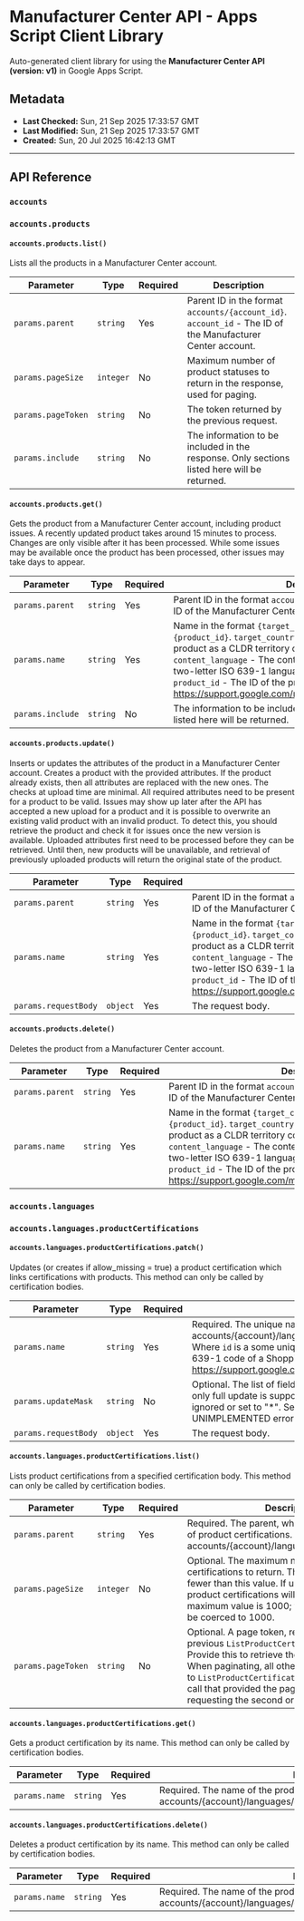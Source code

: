 # Manufacturer Center API - Apps Script Client Library

Auto-generated client library for using the **Manufacturer Center API (version: v1)** in Google Apps Script.

## Metadata

- **Last Checked:** Sun, 21 Sep 2025 17:33:57 GMT
- **Last Modified:** Sun, 21 Sep 2025 17:33:57 GMT
- **Created:** Sun, 20 Jul 2025 16:42:13 GMT



---

## API Reference

### `accounts`

### `accounts.products`

#### `accounts.products.list()`

Lists all the products in a Manufacturer Center account.

| Parameter | Type | Required | Description |
|---|---|---|---|
| `params.parent` | `string` | Yes | Parent ID in the format `accounts/{account_id}`. `account_id` - The ID of the Manufacturer Center account. |
| `params.pageSize` | `integer` | No | Maximum number of product statuses to return in the response, used for paging. |
| `params.pageToken` | `string` | No | The token returned by the previous request. |
| `params.include` | `string` | No | The information to be included in the response. Only sections listed here will be returned. |

#### `accounts.products.get()`

Gets the product from a Manufacturer Center account, including product issues. A recently updated product takes around 15 minutes to process. Changes are only visible after it has been processed. While some issues may be available once the product has been processed, other issues may take days to appear.

| Parameter | Type | Required | Description |
|---|---|---|---|
| `params.parent` | `string` | Yes | Parent ID in the format `accounts/{account_id}`. `account_id` - The ID of the Manufacturer Center account. |
| `params.name` | `string` | Yes | Name in the format `{target_country}:{content_language}:{product_id}`. `target_country` - The target country of the product as a CLDR territory code (for example, US). `content_language` - The content language of the product as a two-letter ISO 639-1 language code (for example, en). `product_id` - The ID of the product. For more information, see https://support.google.com/manufacturers/answer/6124116#id. |
| `params.include` | `string` | No | The information to be included in the response. Only sections listed here will be returned. |

#### `accounts.products.update()`

Inserts or updates the attributes of the product in a Manufacturer Center account. Creates a product with the provided attributes. If the product already exists, then all attributes are replaced with the new ones. The checks at upload time are minimal. All required attributes need to be present for a product to be valid. Issues may show up later after the API has accepted a new upload for a product and it is possible to overwrite an existing valid product with an invalid product. To detect this, you should retrieve the product and check it for issues once the new version is available. Uploaded attributes first need to be processed before they can be retrieved. Until then, new products will be unavailable, and retrieval of previously uploaded products will return the original state of the product.

| Parameter | Type | Required | Description |
|---|---|---|---|
| `params.parent` | `string` | Yes | Parent ID in the format `accounts/{account_id}`. `account_id` - The ID of the Manufacturer Center account. |
| `params.name` | `string` | Yes | Name in the format `{target_country}:{content_language}:{product_id}`. `target_country` - The target country of the product as a CLDR territory code (for example, US). `content_language` - The content language of the product as a two-letter ISO 639-1 language code (for example, en). `product_id` - The ID of the product. For more information, see https://support.google.com/manufacturers/answer/6124116#id. |
| `params.requestBody` | `object` | Yes | The request body. |

#### `accounts.products.delete()`

Deletes the product from a Manufacturer Center account.

| Parameter | Type | Required | Description |
|---|---|---|---|
| `params.parent` | `string` | Yes | Parent ID in the format `accounts/{account_id}`. `account_id` - The ID of the Manufacturer Center account. |
| `params.name` | `string` | Yes | Name in the format `{target_country}:{content_language}:{product_id}`. `target_country` - The target country of the product as a CLDR territory code (for example, US). `content_language` - The content language of the product as a two-letter ISO 639-1 language code (for example, en). `product_id` - The ID of the product. For more information, see https://support.google.com/manufacturers/answer/6124116#id. |

### `accounts.languages`

### `accounts.languages.productCertifications`

#### `accounts.languages.productCertifications.patch()`

Updates (or creates if allow_missing = true) a product certification which links certifications with products. This method can only be called by certification bodies.

| Parameter | Type | Required | Description |
|---|---|---|---|
| `params.name` | `string` | Yes | Required. The unique name identifier of a product certification Format: accounts/{account}/languages/{language_code}/productCertifications/{id} Where `id` is a some unique identifier and `language_code` is a 2-letter ISO 639-1 code of a Shopping supported language according to https://support.google.com/merchants/answer/160637. |
| `params.updateMask` | `string` | No | Optional. The list of fields to update according to aip.dev/134. However, only full update is supported as of right now. Therefore, it can be either ignored or set to "*". Setting any other values will returns UNIMPLEMENTED error. |
| `params.requestBody` | `object` | Yes | The request body. |

#### `accounts.languages.productCertifications.list()`

Lists product certifications from a specified certification body. This method can only be called by certification bodies.

| Parameter | Type | Required | Description |
|---|---|---|---|
| `params.parent` | `string` | Yes | Required. The parent, which owns this collection of product certifications. Format: accounts/{account}/languages/{language_code} |
| `params.pageSize` | `integer` | No | Optional. The maximum number of product certifications to return. The service may return fewer than this value. If unspecified, at most 50 product certifications will be returned. The maximum value is 1000; values above 1000 will be coerced to 1000. |
| `params.pageToken` | `string` | No | Optional. A page token, received from a previous `ListProductCertifications` call. Provide this to retrieve the subsequent page. When paginating, all other parameters provided to `ListProductCertifications` must match the call that provided the page token. Required if requesting the second or higher page. |

#### `accounts.languages.productCertifications.get()`

Gets a product certification by its name. This method can only be called by certification bodies.

| Parameter | Type | Required | Description |
|---|---|---|---|
| `params.name` | `string` | Yes | Required. The name of the product certification to get. Format: accounts/{account}/languages/{language_code}/productCertifications/{id} |

#### `accounts.languages.productCertifications.delete()`

Deletes a product certification by its name. This method can only be called by certification bodies.

| Parameter | Type | Required | Description |
|---|---|---|---|
| `params.name` | `string` | Yes | Required. The name of the product certification to delete. Format: accounts/{account}/languages/{language_code}/productCertifications/{id} |
